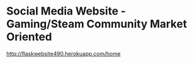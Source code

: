 # Social Media Website - Gaming/Steam Community Market Oriented
http://flaskwebsite490.herokuapp.com/home
